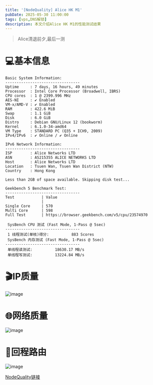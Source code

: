 ```yaml
---
title: '[NodeQuality] Alice HK M1'
pubDate: 2025-05-30 11:00:00
tags: [vps,DNS解锁]
description: 本文介绍Alice HK M1的性能测试结果
---
```


> Alice清退前夕,最后一测


# 💻基本信息
```
Basic System Information:
---------------------------------
Uptime     : 7 days, 16 hours, 49 minutes
Processor  : Intel Core Processor (Broadwell, IBRS)
CPU cores  : 1 @ 2399.996 MHz
AES-NI     : ✔ Enabled
VM-x/AMD-V : ✔ Enabled
RAM        : 422.6 MiB
Swap       : 1.1 GiB
Disk       : 6.0 GiB
Distro     : Debian GNU/Linux 12 (bookworm)
Kernel     : 6.1.0-34-amd64
VM Type    : STANDARD PC (Q35 + ICH9, 2009)
IPv4/IPv6  : ✔ Online / ✔ Online

IPv6 Network Information:
---------------------------------
ISP        : Alice Networks LTD
ASN        : AS215355 ALICE NETWORKS LTD
Host       : Alice Networks LTD
Location   : Tsuen Wan, Tsuen Wan District (NTW)
Country    : Hong Kong

Less than 2GB of space available. Skipping disk test...

Geekbench 5 Benchmark Test:
---------------------------------
Test            | Value                         
                |                               
Single Core     | 570                           
Multi Core      | 598                           
Full Test       | https://browser.geekbench.com/v5/cpu/23574970

 SysBench CPU 测试 (Fast Mode, 1-Pass @ 5sec)
---------------------------------
 1 线程测试(单核)得分:          883 Scores
 SysBench 内存测试 (Fast Mode, 1-Pass @ 5sec)
---------------------------------
 单线程读测试:          18630.17 MB/s
 单线程写测试:          13224.84 MB/s
```
# 🎬IP质量
 ![image](https://i.111666.best/image/M0EB3q6bBe7QFRDpJ7GGrl.webp)

# 🌐网络质量
 ![image](https://i.111666.best/image/A1DpKoLM1KUYnpFu0JacWY.webp)

# 📍回程路由
 ![image](https://i.111666.best/image/E5F9rt43ts0p5lNXUADs03.webp)


[NodeQuality链接](https://nodequality.com/r/JYM0Mbmy5iQ6hkZFnD3SdAyZr3IJJ1AZ)



